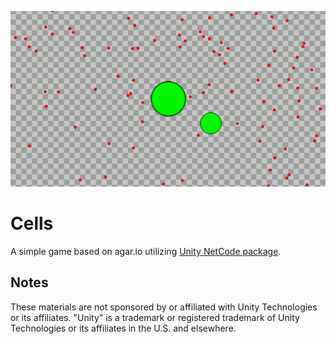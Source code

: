![](cells.png)

# Cells
A simple game based on agar.io utilizing [Unity NetCode package](https://docs.unity3d.com/Packages/com.unity.netcode@0.0/manual/index.html).

## Notes
These materials are not sponsored by or affiliated with Unity Technologies or its affiliates. "Unity" is a trademark or registered trademark of Unity Technologies or its affiliates in the U.S. and elsewhere.
